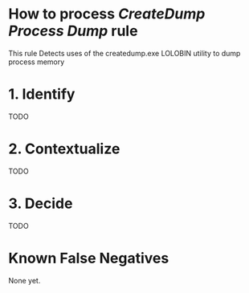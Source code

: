 # How to process *CreateDump Process Dump* rule
This rule Detects uses of the createdump.exe LOLOBIN utility to dump process memory

# 1. Identify
TODO

# 2. Contextualize
TODO

# 3. Decide
TODO

# Known False Negatives
None yet.
